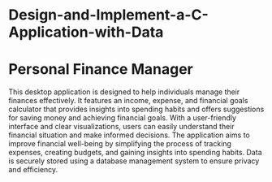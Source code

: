 # Design-and-Implement-a-C-Application-with-Data

# Personal Finance Manager

This desktop application is designed to help individuals manage their finances effectively. It features an income, expense, and financial goals calculator that provides insights into spending habits and offers suggestions for saving money and achieving financial goals. With a user-friendly interface and clear visualizations, users can easily understand their financial situation and make informed decisions. The application aims to improve financial well-being by simplifying the process of tracking expenses, creating budgets, and gaining insights into spending habits. Data is securely stored using a database management system to ensure privacy and efficiency.
